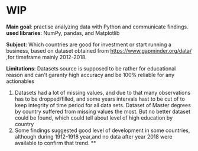 # WIP
**Main goal**: practise analyzing data with Python and communicate findings. 
<br> **used libraries**: NumPy, pandas, and Matplotlib

**Subject**: Which countries are good for investment or start running a business, based on dataset obtained from  https://www.gapminder.org/data/ ,for timeframe 
mainly 2012-2018.

**Limitations**:
 Datasets source is supposed to be rather for educational reason and can't garanty high accuracy and be 100% reliable for any actionables

1. Datasets had a lot of missing values, and due to that many observations has to be dropped/filled, and some years intervals hast to be cut of to keep integrity of time period for all data sets. Dataset of Master degrees by country suffered from missing values the most. But no better dataset could be found, which could tell about level of high education by country 
2. Some findings suggested good level of development in some countries, although during 1912-1918 year,and no data after year 2018 were available to confirm that trend. **
